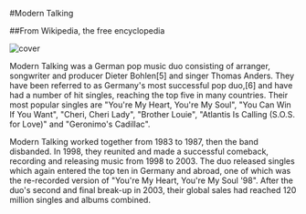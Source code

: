 #Modern Talking

##From Wikipedia, the free encyclopedia

![cover](https://upload.wikimedia.org/wikipedia/commons/6/6c/Moderntalking.jpg)

Modern Talking was a German pop music duo consisting of arranger, songwriter and producer Dieter Bohlen[5] and singer Thomas Anders. They have been referred to as Germany's most successful pop duo,[6] and have had a number of hit singles, reaching the top five in many countries. Their most popular singles are "You're My Heart, You're My Soul", "You Can Win If You Want", "Cheri, Cheri Lady", "Brother Louie", "Atlantis Is Calling (S.O.S. for Love)" and "Geronimo's Cadillac".

Modern Talking worked together from 1983 to 1987, then the band disbanded. In 1998, they reunited and made a successful comeback, recording and releasing music from 1998 to 2003. The duo released singles which again entered the top ten in Germany and abroad, one of which was the re-recorded version of "You're My Heart, You're My Soul '98". After the duo's second and final break-up in 2003, their global sales had reached 120 million singles and albums combined.
